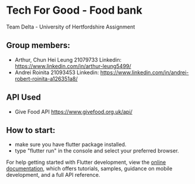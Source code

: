 # Tech For Good - Food bank
Team Delta - University of Hertfordshire Assignment

## Group members:
- Arthur, Chun Hei Leung 21079733 Linkedin: https://www.linkedin.com/in/arthur-leung5499/
- Andrei Roinita 21093453 Linkedin: https://www.linkedin.com/in/andrei-robert-roinita-a126351a8/

## API Used
- Give Food API
https://www.givefood.org.uk/api/

## How to start:
- make sure you have flutter package installed.
- type "flutter run" in the console and select your preferred browser.

For help getting started with Flutter development, view the
[online documentation](https://docs.flutter.dev/), which offers tutorials,
samples, guidance on mobile development, and a full API reference.

